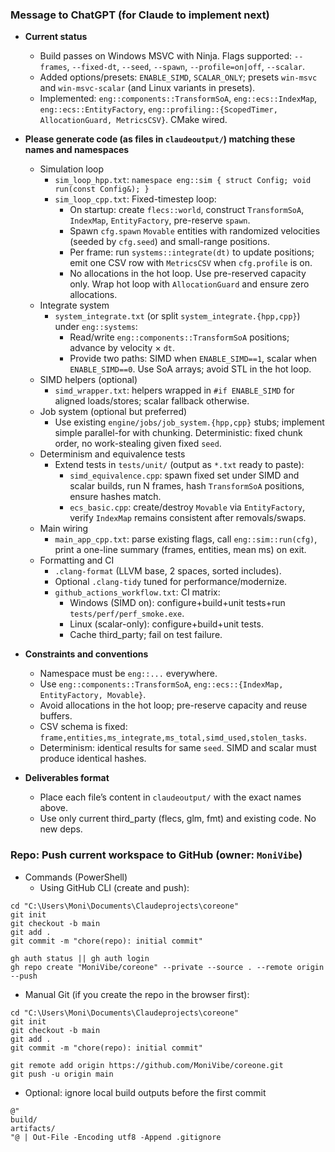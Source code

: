 ### Message to ChatGPT (for Claude to implement next)

- **Current status**
  - Build passes on Windows MSVC with Ninja. Flags supported: `--frames`, `--fixed-dt`, `--seed`, `--spawn`, `--profile=on|off`, `--scalar`.
  - Added options/presets: `ENABLE_SIMD`, `SCALAR_ONLY`; presets `win-msvc` and `win-msvc-scalar` (and Linux variants in presets).
  - Implemented: `eng::components::TransformSoA`, `eng::ecs::IndexMap`, `eng::ecs::EntityFactory`, `eng::profiling::{ScopedTimer, AllocationGuard, MetricsCSV}`. CMake wired.

- **Please generate code (as files in `claudeoutput/`) matching these names and namespaces**
  - Simulation loop
    - `sim_loop_hpp.txt`: `namespace eng::sim { struct Config; void run(const Config&); }`
    - `sim_loop_cpp.txt`: Fixed-timestep loop:
      - On startup: create `flecs::world`, construct `TransformSoA`, `IndexMap`, `EntityFactory`, pre-reserve `spawn`.
      - Spawn `cfg.spawn` `Movable` entities with randomized velocities (seeded by `cfg.seed`) and small-range positions.
      - Per frame: run `systems::integrate(dt)` to update positions; emit one CSV row with `MetricsCSV` when `cfg.profile` is on.
      - No allocations in the hot loop. Use pre-reserved capacity only. Wrap hot loop with `AllocationGuard` and ensure zero allocations.
  - Integrate system
    - `system_integrate.txt` (or split `system_integrate.{hpp,cpp}`) under `eng::systems`:
      - Read/write `eng::components::TransformSoA` positions; advance by velocity × `dt`.
      - Provide two paths: SIMD when `ENABLE_SIMD==1`, scalar when `ENABLE_SIMD==0`. Use SoA arrays; avoid STL in the hot loop.
  - SIMD helpers (optional)
    - `simd_wrapper.txt`: helpers wrapped in `#if ENABLE_SIMD` for aligned loads/stores; scalar fallback otherwise.
  - Job system (optional but preferred)
    - Use existing `engine/jobs/job_system.{hpp,cpp}` stubs; implement simple parallel-for with chunking. Deterministic: fixed chunk order, no work-stealing given fixed `seed`.
  - Determinism and equivalence tests
    - Extend tests in `tests/unit/` (output as `*.txt` ready to paste):
      - `simd_equivalence.cpp`: spawn fixed set under SIMD and scalar builds, run N frames, hash `TransformSoA` positions, ensure hashes match.
      - `ecs_basic.cpp`: create/destroy `Movable` via `EntityFactory`, verify `IndexMap` remains consistent after removals/swaps.
  - Main wiring
    - `main_app_cpp.txt`: parse existing flags, call `eng::sim::run(cfg)`, print a one-line summary (frames, entities, mean ms) on exit.
  - Formatting and CI
    - `.clang-format` (LLVM base, 2 spaces, sorted includes).
    - Optional `.clang-tidy` tuned for performance/modernize.
    - `github_actions_workflow.txt`: CI matrix:
      - Windows (SIMD on): configure+build+unit tests+run `tests/perf/perf_smoke.exe`.
      - Linux (scalar-only): configure+build+unit tests.
      - Cache third_party; fail on test failure.

- **Constraints and conventions**
  - Namespace must be `eng::...` everywhere.
  - Use `eng::components::TransformSoA`, `eng::ecs::{IndexMap, EntityFactory, Movable}`.
  - Avoid allocations in the hot loop; pre-reserve capacity and reuse buffers.
  - CSV schema is fixed: `frame,entities,ms_integrate,ms_total,simd_used,stolen_tasks`.
  - Determinism: identical results for same `seed`. SIMD and scalar must produce identical hashes.

- **Deliverables format**
  - Place each file’s content in `claudeoutput/` with the exact names above.
  - Use only current third_party (flecs, glm, fmt) and existing code. No new deps.


### Repo: Push current workspace to GitHub (owner: `MoniVibe`)

- Commands (PowerShell)
  - Using GitHub CLI (create and push):
```
cd "C:\Users\Moni\Documents\Claudeprojects\coreone"
git init
git checkout -b main
git add .
git commit -m "chore(repo): initial commit"

gh auth status || gh auth login
gh repo create "MoniVibe/coreone" --private --source . --remote origin --push
```
  - Manual Git (if you create the repo in the browser first):
```
cd "C:\Users\Moni\Documents\Claudeprojects\coreone"
git init
git checkout -b main
git add .
git commit -m "chore(repo): initial commit"

git remote add origin https://github.com/MoniVibe/coreone.git
git push -u origin main
```

- Optional: ignore local build outputs before the first commit
```
@"
build/
artifacts/
"@ | Out-File -Encoding utf8 -Append .gitignore
```

